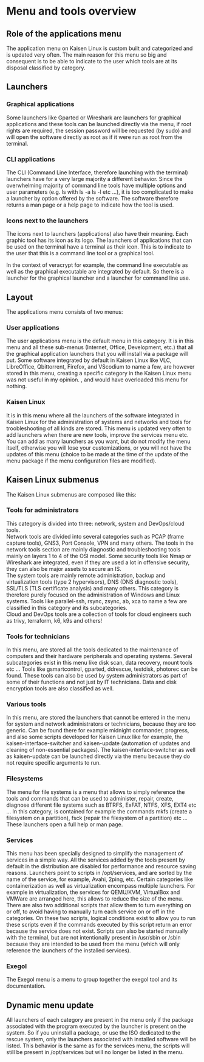 # Menu and tools overview

## Role of the applications menu
The application menu on Kaisen Linux is custom built and categorized and is updated very often. The main reason for this menu so big and consequent is to be able to indicate to the user which tools are at its disposal classified by category.

## Launchers

### Graphical applications
Some launchers like Gparted or Wireshark are launchers for graphical applications and these tools can be launched directly via the menu, if root rights are required, the session password will be requested (by sudo) and will open the software directly as root as if it were run as root from the terminal.

### CLI applications
The CLI (Command Line Interface, therefore launching with the terminal) launchers have for a very large majority a different behavior. Since the overwhelming majority of command line tools have multiple options and user parameters (e.g. ls with ls -a ls -l etc ...), it is too complicated to make a launcher by option offered by the software. The software therefore returns a man page or a help page to indicate how the tool is used.

### Icons next to the launchers
The icons next to launchers (applications) also have their meaning. Each graphic tool has its icon as its logo. The launchers of applications that can be used on the terminal have a terminal as their icon. This is to indicate to the user that this is a command line tool or a graphical tool.  

In the context of veracrypt for example, the command line executable as well as the graphical executable are integrated by default. So there is a launcher for the graphical launcher and a launcher for command line use.

## Layout
The applications menu consists of two menus:

### User applications
The user applications menu is the default menu in this category. It is in this menu and all these sub-menus (Internet, Office, Development, etc.) that all the graphical application launchers that you will install via a package will put. Some software integrated by default in Kaisen Linux like VLC, LibreOffice, Qbittorrent, Firefox, and VScodium to name a few, are however stored in this menu, creating a specific category in the Kaisen Linux menu was not useful in my opinion. , and would have overloaded this menu for nothing.

### Kaisen Linux
It is in this menu where all the launchers of the software integrated in Kaisen Linux for the administration of systems and networks and tools for troobleshooting of all kinds are stored. This menu is updated very often to add launchers when there are new tools, improve the services menu etc. You can add as many launchers as you want, but do not modify the menu itself, otherwise you will lose your customizations, or you will not have the updates of this menu (choice to be made at the time of the update of the menu package if the menu configuration files are modified).

## Kaisen Linux submenus
The Kaisen Linux submenus are composed like this:

### Tools for administrators
This category is divided into three: network, system and DevOps/cloud tools.  
Network tools are divided into several categories such as PCAP (frame capture tools), GNS3, Port Console, VPN and many others. The tools in the network tools section are mainly diagnostic and troubleshooting tools mainly on layers 1 to 4 of the OSI model. Some security tools like Nmap or Wireshark are integrated, even if they are used a lot in offensive security, they can also be major assets to secure an IS.  
The system tools are mainly remote administration, backup and virtualization tools (type 2 hypervisors), DNS (DNS diagnostic tools), SSL/TLS (TLS certificate analysis) and many others. This category is therefore purely focused on the administration of Windows and Linux systems. Tools like parallel-ssh, rsync, zsync, ab, xca to name a few are classified in this category and its subcategories.  
Cloud and DevOps tools are a collection of tools for cloud engineers such as trivy, terraform, k6, k9s and others!

### Tools for technicians
In this menu, are stored all the tools dedicated to the maintenance of computers and their hardware peripherals and operating systems. Several subcategories exist in this menu like disk scan, data recovery, mount tools etc ... Tools like gsmartcontrol, gparted, ddrescue, testdisk, photorec can be found. These tools can also be used by system administrators as part of some of their functions and not just by IT technicians. Data and disk encryption tools are also classified as well.

### Various tools
In this menu, are stored the launchers that cannot be entered in the menu for system and network administrators or technicians, because they are too generic. Can be found there for example midnight commander, progress, and also some scripts developed for Kaisen Linux like for example, the kaisen-interface-switcher and kaisen-update (automation of updates and cleaning of non-essential packages). The kaisen-interface-switcher as well as kaisen-update can be launched directly via the menu because they do not require specific arguments to run.

### Filesystems
The menu for file systems is a menu that allows to simply reference the tools and commands that can be used to administer, repair, create, diagnose different file systems such as BTRFS, ExFAT, NTFS, XFS, EXT4 etc ... In this category, is contained for example the commands mkfs (create a filesystem on a partition), fsck (repair the filesystem of a partition) etc ...
These launchers open a full help or man page.

### Services
This menu has been specially designed to simplify the management of services in a simple way. All the services added by the tools present by default in the distribution are disabled for performance and resource saving reasons. Launchers point to scripts in /opt/services, and are sorted by the name of the service, for example, Avahi, 2ping, etc. Certain categories like containerization as well as virtualization encompass multiple launchers. For example in virtualization, the services for QEMU/KVM, VirtualBox and VMWare are arranged here, this allows to reduce the size of the menu. There are also two additional scripts that allow them to turn everything on or off, to avoid having to manually turn each service on or off in the categories. On these two scripts, logical conditions exist to allow you to run these scripts even if the commands executed by this script return an error because the service does not exist. Scripts can also be started manually with the terminal, but are not intentionally present in /usr/sbin or /sbin because they are intended to be used from the menu (which will only reference the launchers of the installed services).

### Exegol
The Exegol menu is a menu to group together the exegol tool and its documentation.

## Dynamic menu update
All launchers of each category are present in the menu only if the package associated with the program executed by the launcher is present on the system. So if you uninstall a package, or use the ISO dedicated to the rescue system, only the launchers associated with installed software will be listed. This behavior is the same as for the services menu, the scripts will still be present in /opt/services but will no longer be listed in the menu.
